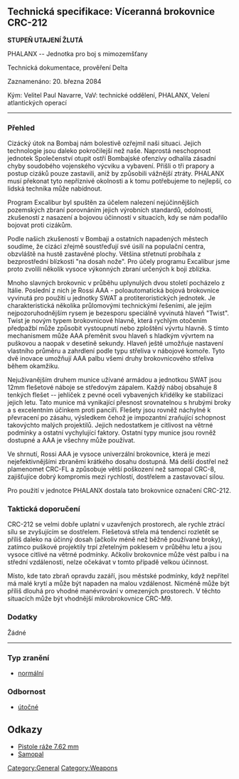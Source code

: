 ## Technická specifikace: Víceranná brokovnice CRC-212

**STUPEŇ UTAJENÍ ŽLUTÁ**

PHALANX -- Jednotka pro boj s mimozemšťany

Technická dokumentace, prověření Delta

Zaznamenáno: 20. března 2084

Kým: Velitel Paul Navarre, VaV: technické oddělení, PHALANX, Velení
atlantických operací

------------------------------------------------------------------------

### Přehled

Cizácký útok na Bombaj nám bolestivě ozřejmil naši situaci. Jejich
technologie jsou daleko pokročilejší než naše. Naprostá neschopnost
jednotek Společenství otupit ostří Bombajské ofenzívy odhalila zásadní
chyby soudobého vojenského výcviku a vybavení. Přišli o tři prapory a
postup cizáků pouze zastavili, aniž by způsobili vážnější ztráty.
PHALANX musí překonat tyto nepříznivé okolnosti a k tomu potřebujeme to
nejlepší, co lidská technika může nabídnout.

Program Excalibur byl spuštěn za účelem nalezení nejúčinnějších
pozemských zbraní porovnáním jejich výrobních standardů, odolnosti,
zkušeností z nasazení a bojovou účinností v situacích, kdy se nám
podařilo bojovat proti cizákům.

Podle našich zkušeností v Bombaji a ostatních napadených městech
soudíme, že cizáci zřejmě soustřeďují své úsilí na populační centra,
obzvláště na hustě zastavěné plochy. Většina střetnutí probíhala z
bezprostřední blízkosti "na dosah nože". Pro účely programu Excalibur
jsme proto zvolili několik vysoce výkonných zbraní určených k boji
zblízka.

Mnoho slavných brokovnic v průběhu uplynulých dvou století pocházelo z
Itálie. Poslední z nich je Rossi AAA - poloautomatická bojová brokovnice
vyvinutá pro použití u jednotky SWAT a protiteroristických jednotek. Je
charakteristická několika průlomovými technickými řešeními, ale jejím
nejpozoruhodnějším rysem je bezesporu speciálně vyvinutá hlaveň "Twist".
Twist je novým typem brokovnicové hlavně, která rychlým otočením
předpažbí může způsobit vystoupnutí nebo zploštění vývrtu hlavně. S
tímto mechanismem může AAA přeměnit svou hlaveň s hladkým vývrtem na
puškovou a naopak v desetině sekundy. Hlaveň ještě umožňuje nastavení
vlastního průměru a zahrdlení podle typu střeliva v nábojové komoře.
Tyto dvě inovace umožňují AAA palbu všemi druhy brokovnicového střeliva
během okamžiku.

Nejužívanějším druhem munice užívané armádou a jednotkou SWAT jsou 12mm
flešetové náboje se středovým zápalem. Každý náboj obsahuje 8 tenkých
flešet -- jehliček z pevné oceli vybavených křidélky ke stabilizaci
jejich letu. Tato munice má vynikající přesnost srovnatelnou s hrubými
broky a s excelentním účinkem proti pancíři. Flešety jsou rovněž
náchylné k převracení po zásahu, výsledkem čehož je impozantní zraňující
schopnost takovýchto malých projektilů. Jejich nedostatkem je citlivost
na větrné podmínky a ostatní vychylující faktory. Ostatní typy munice
jsou rovněž dostupné a AAA je všechny může používat.

Ve shrnutí, Rossi AAA je vysoce univerzální brokovnice, která je mezi
nejefektivnějšími zbraněmi krátkého dosahu dostupná. Má delší dostřel
než plamenomet CRC-FL a způsobuje větší poškození než samopal CRC-8,
zajišťujíce dobrý kompromis mezi rychlostí, dostřelem a zastavovací
silou.

Pro použití v jednotce PHALANX dostala tato brokovnice označení CRC-212.

### Taktická doporučení

CRC-212 se velmi dobře uplatní v uzavřených prostorech, ale rychle
ztrácí sílu se zvyšujícím se dostřelem. Flešetová střela má tendenci
rozletět se příliš daleko na účinný dosah (ačkoliv méně než běžně
používané broky), zatímco puškové projektily trpí zřetelným poklesem v
průběhu letu a jsou vysoce citlivé na větrné podmínky. Ačkoliv
brokovnice může vést palbu i na střední vzdálenosti, nelze očekávat v
tomto případě velkou účinnost.

Místo, kde tato zbraň opravdu zazáří, jsou městské podmínky, když
nepřítel má malé krytí a může být napaden na malou vzdálenost. Nicméně
může být příliš dlouhá pro vhodné manévrování v omezených prostorech. V
těchto situacích může být vhodnější mikrobrokovnice CRC-M9.

### Dodatky

Žádné

------------------------------------------------------------------------

### Typ zranění

- [normální](Damage/normal "wikilink")

### Odbornost

- [útočné](Skills/assault "wikilink")

## Odkazy

- [Pistole ráže 7.62
  mm](Vybavení/Záložní_zbraně/Pistole_ráže_7.62_mm "wikilink")
- [Samopal](Vybavení/Záložní_zbraně/Samopal "wikilink")

[Category:General](Category:General "wikilink")
[Category:Weapons](Category:Weapons "wikilink")